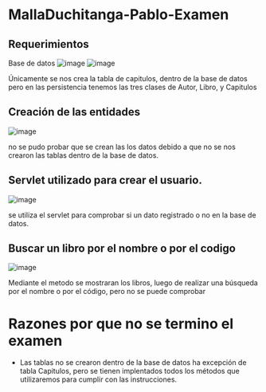 # MallaDuchitanga-Pablo-Examen

## Requerimientos
Base de datos
![image](https://user-images.githubusercontent.com/33675679/83552148-ecb93380-a4ce-11ea-8d2d-47a37b07dc52.png)
![image](https://user-images.githubusercontent.com/33675679/83552358-41f54500-a4cf-11ea-8029-76ffc6caab6e.png)

Únicamente se nos crea la tabla de capitulos, dentro de la base de datos pero en las persistencia tenemos las tres clases de Autor, Libro, y Capitulos

## Creación de las entidades

![image](https://user-images.githubusercontent.com/33675679/83552531-8aacfe00-a4cf-11ea-880d-9662840264e0.png)


no se pudo probar que se crean las los datos debido a que no se nos crearon las tablas dentro de la base de datos.

## Servlet utilizado para crear el usuario.

![image](https://user-images.githubusercontent.com/33675679/83554903-15432c80-a4d3-11ea-837c-eeed1b76b216.png)

se utiliza el servlet para comprobar si un dato registrado o no en la base de datos.
## Buscar un libro por el nombre o por el codigo

![image](https://user-images.githubusercontent.com/33675679/83553347-ae247880-a4d0-11ea-96fb-a515e428f4d6.png)

Mediante el metodo se mostraran los libros, luego de realizar una búsqueda por el nombre o por el código, pero no se puede comprobar


# Razones por que no se termino el examen

- Las tablas no se crearon dentro de la base de datos ha excepción de tabla Capitulos, pero se tienen implentados todos los métodos que utilizaremos para cumplir con las instrucciones. 




